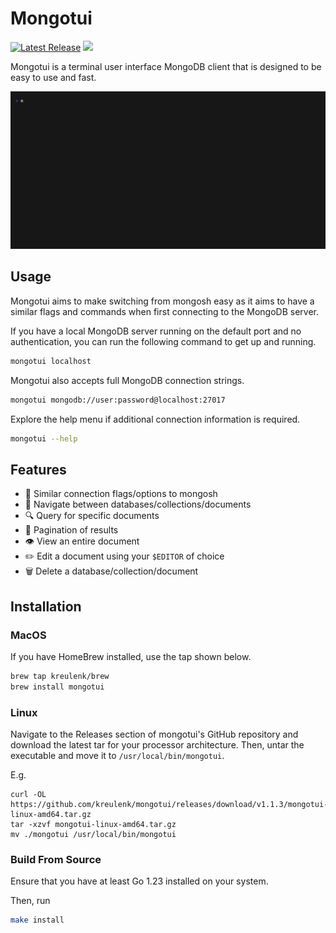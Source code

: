 # Mongotui

<p>
    <a href="https://github.com/kreulenk/mongotui/releases"><img src="https://img.shields.io/github/release/kreulenk/mongotui.svg" alt="Latest Release"></a>
    <a href="https://goreportcard.com/report/github.com/kreulenk/mongotui"><img src="https://goreportcard.com/badge/github.com/kreulenk/mongotui"></a>
</p>

Mongotui is a terminal user interface MongoDB client that is designed to be easy to use and fast.

![demo.gif](./docs/demo/demo.gif)

## Usage
Mongotui aims to make switching from mongosh easy as it aims to have a similar flags and commands when first connecting
to the MongoDB server.

If you have a local MongoDB server running on the default port and no authentication, you can run the following command to get up and running.
```bash
mongotui localhost
```

Mongotui also accepts full MongoDB connection strings.

```bash
mongotui mongodb://user:password@localhost:27017
```


Explore the help menu if additional connection information is required.
```bash
mongotui --help
```


## Features
- 🔗 Similar connection flags/options to mongosh
- 📂 Navigate between databases/collections/documents
- 🔍 Query for specific documents
- 📄 Pagination of results
- 👁️ View an entire document
- ✏️ Edit a document using your `$EDITOR` of choice
- 🗑️ Delete a database/collection/document

## Installation

### MacOS
If you have HomeBrew installed, use the tap shown below.

```bash
brew tap kreulenk/brew
brew install mongotui
```

### Linux
Navigate to the Releases section of mongotui's GitHub repository and download the latest tar for your
processor architecture. Then, untar the executable and move it to `/usr/local/bin/mongotui`.

E.g.
```
curl -OL https://github.com/kreulenk/mongotui/releases/download/v1.1.3/mongotui-linux-amd64.tar.gz
tar -xzvf mongotui-linux-amd64.tar.gz
mv ./mongotui /usr/local/bin/mongotui
```

### Build From Source

Ensure that you have at least Go 1.23 installed on your system.

Then, run
```bash
make install
```
